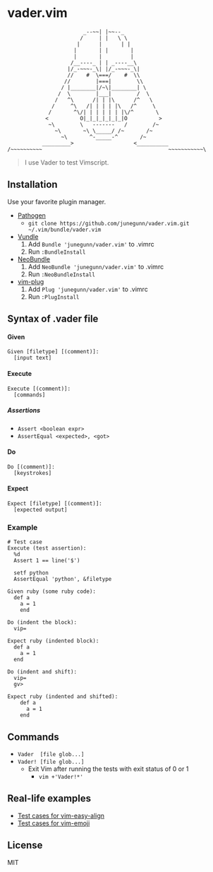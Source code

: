 vader.vim
=========

```
                        _--~~| |~~--_
                       /     | |   \ \
                      |      |      | |
                     |       | |       |
                     |       |         |
                    /__----_ | | _----__\
                   |/_-~~~-_\| |/_-~~~-_\|
                   //    #  \===/    #  \\
                  //        |===|        \\
                 / |________|/~\|________| \
                /  \        |___|        /  \
               /   ^\      /| | |\      /^   \
              /     ^\   /| | | | |\   /^     \
             /       ^\/| | | | | | |\/^       \
            <          O|_|_|_|_|_|_|O          >
             ~\        \   -------   /        /~
               ~\       ~\ \_____/ /~       /~
                 ~\       ^-_____-^       /~
           _________>                   <__________
/~~~~~~~~~~                                        ~~~~~~~~~~~\
```

> I use Vader to test Vimscript.

Installation
------------

Use your favorite plugin manager.

- [Pathogen](https://github.com/tpope/vim-pathogen)
  - `git clone https://github.com/junegunn/vader.vim.git ~/.vim/bundle/vader.vim`
- [Vundle](https://github.com/gmarik/vundle)
  1. Add `Bundle 'junegunn/vader.vim'` to .vimrc
  2. Run `:BundleInstall`
- [NeoBundle](https://github.com/Shougo/neobundle.vim)
  1. Add `NeoBundle 'junegunn/vader.vim'` to .vimrc
  2. Run `:NeoBundleInstall`
- [vim-plug](https://github.com/junegunn/vim-plug)
  1. Add `Plug 'junegunn/vader.vim'` to .vimrc
  2. Run `:PlugInstall`

Syntax of .vader file
---------------------

#### Given

```
Given [filetype] [(comment)]:
  [input text]
```

#### Execute

```
Execute [(comment)]:
  [commands]
```

##### Assertions

- `Assert <boolean expr>`
- `AssertEqual <expected>, <got>`

#### Do

```
Do [(comment)]:
  [keystrokes]
```

#### Expect

```
Expect [filetype] [(comment)]:
  [expected output]
```

### Example

```
# Test case
Execute (test assertion):
  %d
  Assert 1 == line('$')

  setf python
  AssertEqual 'python', &filetype

Given ruby (some ruby code):
  def a
    a = 1
    end

Do (indent the block):
  vip=

Expect ruby (indented block):
  def a
    a = 1
  end

Do (indent and shift):
  vip=
  gv>

Expect ruby (indented and shifted):
    def a
      a = 1
    end
```

Commands
--------

- `Vader  [file glob...]`
- `Vader! [file glob...]`
    - Exit Vim after running the tests with exit status of 0 or 1
        - `vim +'Vader!*'`

Real-life examples
------------------

- [Test cases for vim-easy-align](https://github.com/junegunn/vim-easy-align/tree/master/test)
- [Test cases for vim-emoji](https://github.com/junegunn/vim-emoji/tree/master/test)

License
-------

MIT
